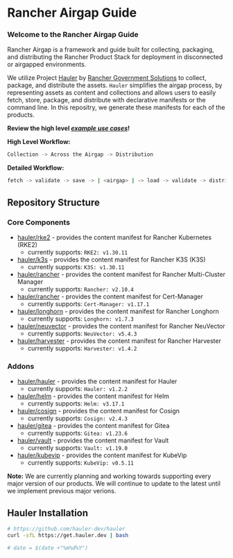 # Rancher Airgap Guide

### Welcome to the Rancher Airgap Guide

Rancher Airgap is a framework and guide built for collecting, packaging, and distributing the Rancher Product Stack for deployment in disconnected or airgapped environments.

We utilize Project [Hauler](https://github.com/hauler-dev/hauler) by [Rancher Government Solutions](https://github.com/rancherfederal) to collect, package, and distribute the assets. `Hauler` simplifies the airgap process, by representing assets as content and collections and allows users to easily fetch, store, package, and distribute with declarative manifests or the command line. In this repositry, we generate these manifests for each of the products.

**Review the high level *[example use cases](examples)*!**

**High Level Workflow:**

```bash
Collection -> Across the Airgap -> Distribution
```

**Detailed Workflow:**

```bash
fetch -> validate -> save -> | <airgap> | -> load -> validate -> distribute
```

## Repository Structure

### Core Components

- [hauler/rke2](hauler/rke2/README.md) - provides the content manifest for Rancher Kubernetes (RKE2)
  - currently supports: `RKE2: v1.30.11`
- [hauler/k3s](hauler/k3s/README.md) - provides the content manifest for Rancher K3S (K3S)
  - currently supports: `K3S: v1.30.11`
- [hauler/rancher](hauler/rancher/README.md) - provides the content manifest for Rancher Multi-Cluster Manager
  - currently supports: `Rancher: v2.10.4`
- [hauler/rancher](hauler/rancher/README.md) - provides the content manifest for Cert-Manager
  - currently supports: `Cert-Manager: v1.17.1`
- [hauler/longhorn](hauler/longhorn/README.md) - provides the content manifest for Rancher Longhorn
  - currently supports: `Longhorn: v1.7.3`
- [hauler/neuvector](hauler/neuvector/README.md) - provides the content manifest for Rancher NeuVector
  - currently supports: `NeuVector: v5.4.3`
- [hauler/harvester](hauler/harvester/README.md) - provides the content manifest for Rancher Harvester
  - currently supports: `Harvester: v1.4.2`

### Addons

- [hauler/hauler](hauler/hauler/README.md) - provides the content manifest for Hauler
  - currently supports: `Hauler: v1.2.2`
- [hauler/helm](hauler/helm/README.md) - provides the content manifest for Helm
  - currently supports: `Helm: v3.17.1`
- [hauler/cosign](hauler/cosign/README.md) - provides the content manifest for Cosign
  - currently supports: `Cosign: v2.4.3`
- [hauler/gitea](hauler/gitea/README.md) - provides the content manifest for Gitea
  - currently supports: `Gitea: v1.23.6`
- [hauler/vault](hauler/vault/README.md) - provides the content manifest for Vault
  - currently supports: `Vault: v1.19.0`
- [hauler/kubevip](hauler/kubevip/README.md) - provides the content manifest for KubeVip
  - currently supports: `KubeVip: v0.5.11`

**Note:** We are currently planning and working towards supporting every major version of our products. We will continue to update to the latest until we implement previous major verions.

## Hauler Installation

```bash
# https://github.com/hauler-dev/hauler
curl -sfL https://get.hauler.dev | bash

# date = $(date +"%m%d%Y")
```

